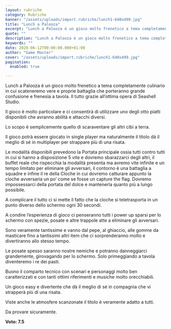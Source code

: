 ```yaml
---
layout: rubriche
category: Rubriche
banner: "/assets/uploads/import.rubriche/lunch1-640x499.jpg"
title: "Lunch a Palooza"
excerpt: "Lunch a Palooza è un gioco molto frenetico a tema completamente culinario in cui scateneremo vere e proprie battaglia che porteranno grande confusione e frenesia a tavola. Il tutto grazie all’ottima opera di Seashell Studio. Il gioco è molto particolare e ci consentirà di utilizzare uno degli otto piatti disponibili che avranno abilità e attacchi [&hellip"
quote: ""
description: "Lunch a Palooza è un gioco molto frenetico a tema completamente culinario in cui scateneremo vere e proprie battaglia che porteranno grande confusione e frenesia a tavola. Il tutto grazie all’ottima opera di Seashell Studio. Il gioco è molto particolare e ci consentirà di utilizzare uno degli otto piatti disponibili che avranno abilità e attacchi [&hellip"
keywords: ""
date: 2020-06-12T00:00:00.000+01:00
author: "Game Master"
cover: "/assets/uploads/import.rubriche/lunch1-640x499.jpg"
pagination:
  enabled: true

---
```


Lunch a Palooza è un gioco molto frenetico a tema completamente culinario in cui scateneremo vere e proprie battaglia che porteranno grande confusione e frenesia a tavola. Il tutto grazie all’ottima opera di Seashell Studio.

Il gioco è molto particolare e ci consentirà di utilizzare uno degli otto piatti disponibili che avranno abilità e attacchi diversi.

Lo scopo è semplicemente quello di scaraventare gli altri cibi a terra.

Il gioco potrà essere giocato in single player ma naturalmente il titolo dà il meglio di sé in multiplayer per strappare più di una risata.

Le modalità disponibili prevedono la Portata principale ossia tutti contro tutti in cui si hanno a disposizione 5 vite e dovremo sbarazzarci degli altri, il buffet reale che rispecchia la modalità presenta ma avremo vite infinite e un tempo limitato per eliminare gli avversari, il contorno è una battaglia a squadre e infine il re della Cloche in cui dovremo catturare appunto la cloche avversaria un po’ come se fosse un capture the flag. Dovremo impossessarci della portata del dolce e mantenerla quanto più a lungo possibile.

A complicare il tutto ci si mette il fatto che la cloche si teletrasporta in un punto diverso dello schermo ogni 30 secondi.

A condire l’esperienza di gioco ci penseranno tutti i power up sparsi per lo schermo con spezie, posate e altre trappole atte a eliminare gli avversari.

Sono veramente tantissime e vanno dal pepe, al ghiaccio, alle gomme da masticare fino a tantissimi altri item che ci sorprenderanno molto e divertiranno allo stesso tempo.

Le posate spesso saranno nostre nemiche e potranno danneggiarci grandemente, girovagando per lo schermo. Solo primeggiando a tavola diventeremo i re dei pasti.

Buono il comparto tecnico con scenari e personaggi molto ben caratterizzati e con tanti ottimi riferimenti e musiche molto orecchiabili.

Un gioco easy e divertente che dà il meglio di sé in compagnia che vi strapperà più di una risata.

Viste anche le atmosfere scanzonate il titolo è veramente adatto a tutti.

Da provare sicuramente.

**Voto: 7.5**